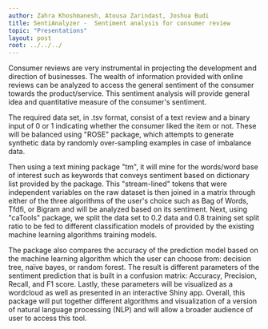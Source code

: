 ```yaml
---
author: Zahra Khoshmanesh, Atousa Zarindast, Joshua Budi
title: SentiAnalyzer -  Sentiment analysis for consumer review
topic: "Presentations"
layout: post
root: ../../../
---
```


Consumer reviews are very instrumental in projecting the development and direction of businesses. The wealth of information provided with online reviews can be analyzed to access the general sentiment of the consumer towards the product/service. This sentiment analysis will provide general idea and quantitative measure of the consumer's sentiment. 

The required data set, in .tsv format, consist of a text review and a binary input of 0 or 1 indicating whether the consumer liked the item or not. These will be balanced using "ROSE" package, which attempts to generate synthetic data by randomly over-sampling examples in case of imbalance data. 

Then using a text mining package "tm", it will mine for the words/word base of interest such as keywords that conveys sentiment based on dictionary list provided by the package. This "stream-lined" tokens that were independent variables on the raw dataset is then joined in a matrix through either of the three algorithms of the user's choice such as Bag of Words, Tfdfi, or Bigram and will be analyzed based on its sentiment. Next, using "caTools" package, we split the data set to 0.2 data and 0.8 training set split ratio to be fed to different classification models of provided by the existing machine learning algorithms training models.

The package also compares the accuracy of the prediction model based on the machine learning algorithm which the user can choose from: decision tree, naïve bayes, or random forest. The result is different parameters of the sentiment prediction that is built in a confusion matrix: Accuracy, Precision, Recall, and F1 score. Lastly, these parameters will be visualized as a wordcloud as well as presented in an interactive Shiny app. Overall, this package will put together different algorithms and visualization of a version of natural language processing (NLP) and will allow a broader audience of user to access this tool. 

